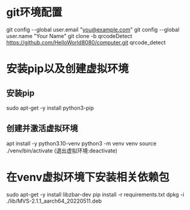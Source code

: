 # git环境配置
git config --global user.email "you@example.com"
git config --global user.name "Your Name"
git clone -b qrcodeDetect https://github.com/HelloWorld8080/computer.git qrcode_detect
# 安装pip以及创建虚拟环境
## 安装pip
sudo apt-get -y install python3-pip
## 创建并激活虚拟环境
apt install -y python3.10-venv
python3 -m venv venv
source ./venv/bin/activate (退出虚拟环境:deactivate)
# 在venv虚拟环境下安装相关依赖包
sudo apt-get -y install libzbar-dev
pip install -r requirements.txt
dpkg -i ./lib/MVS-2.1.1_aarch64_20220511.deb
#